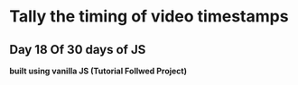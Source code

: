 # Tally the timing of video timestamps

## Day 18 Of 30 days of JS

**built using vanilla JS
(Tutorial Follwed Project)**